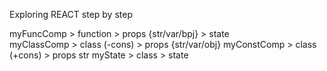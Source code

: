 Exploring REACT step by step

myFuncComp  > function      > props     {str/var/bpj}
                            > state     
myClassComp > class (-cons) > props     {str/var/obj}
myConstComp > class (+cons) > props     str
myState     > class         > state     